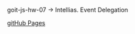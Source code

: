 goit-js-hw-07 -> Intellias. Event Delegation

[gitHub Pages](https://jpee2k.github.io/goit-js-hw-07/)
